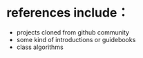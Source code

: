 # references include：
+ projects cloned from github community 
+ some kind of introductions or guidebooks
+ class algorithms
